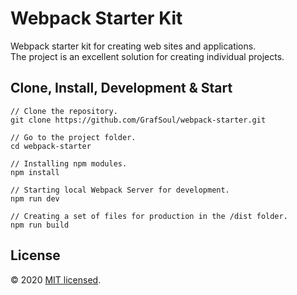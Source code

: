# Webpack Starter Kit

Webpack starter kit for creating web sites and applications.  
The project is an excellent solution for creating individual projects.

## Clone, Install, Development & Start

```
// Clone the repository.
git clone https://github.com/GrafSoul/webpack-starter.git

// Go to the project folder.
cd webpack-starter

// Installing npm modules.
npm install

// Starting local Webpack Server for development.
npm run dev

// Creating a set of files for production in the /dist folder.
npm run build

```

## License

© 2020 [MIT licensed].

[mit licensed]: https://github.com/GrafSoul/webpack-starter/blob/master/LICENSE.txt

